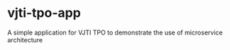 # vjti-tpo-app
A simple application for VJTI TPO to demonstrate the use of microservice architecture
